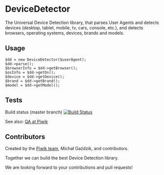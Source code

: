 DeviceDetector
==============

The Universal Device Detection library, that parses User Agents and detects devices (desktop, tablet, mobile, tv, cars, console, etc.), and detects browsers, operating systems, devices, brands and models.

## Usage

```
$dd = new DeviceDetector($userAgent);
$dd->parse();
$browserInfo = $dd->getBrowser();
$osInfo = $dd->getOs();
$device = $dd->getDevice();
$brand = $dd->getBrand();
$model = $dd->getModel();
```

## Tests

Build status (master branch) [![Build Status](https://travis-ci.org/piwik/device-detector.png?branch=master)](https://travis-ci.org/piwik/device-detector)

See also: [QA at Piwik](http://piwik.org/qa/)

## Contributors

Created by the [Piwik team](http://piwik.org/team/), Michał Gaździk, and contributors.

Together we can build the best Device Detection library. 

We are looking forward to your contributions and pull requests!
